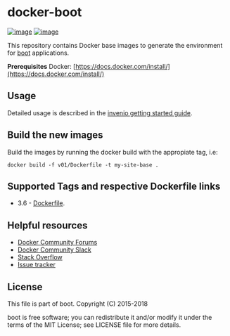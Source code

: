 # docker-boot

[![image](https://img.shields.io/docker/automated/inveniosoftware/centos7-python.svg)](https://hub.docker.com/r/inveniosoftware/centos7-python/) 
[![image](https://img.shields.io/docker/build/inveniosoftware/centos7-python.svg)](https://hub.docker.com/r/inveniosoftware/centos7-python/builds/)


This repository contains Docker base images to generate the environment for
[boot](https://github.com/notyet/notyet) applications.

**Prerequisites** Docker: [https://docs.docker.com/install/](https://docs.docker.com/install/)

## Usage

Detailed usage is described in the [invenio getting started guide](https://invenio-software.org/gettingstarted/).

## Build the new images

Build the images by running the docker build with the appropiate tag, i.e:

`docker build -f v01/Dockerfile -t my-site-base .`

## Supported Tags and respective Dockerfile links

* 3.6 - [Dockerfile](https://github.com/inveniosoftware/docker-invenio/blob/master/python3.6/Dockerfile).

## Helpful resources

* [Docker Community Forums](https://forums.docker.com/)
* [Docker Community Slack](https://blog.docker.com/2016/11/introducing-docker-community-directory-docker-community-slack/)
* [Stack Overflow](https://stackoverflow.com/search?tab=newest&q=docker)
* [Issue tracker](https://github.com/inveniosoftware/docker-invenio/issues)

## License

This file is part of boot.
Copyright (C) 2015-2018 

boot is free software; you can redistribute it and/or modify it
under the terms of the MIT License; see LICENSE file for more details.
